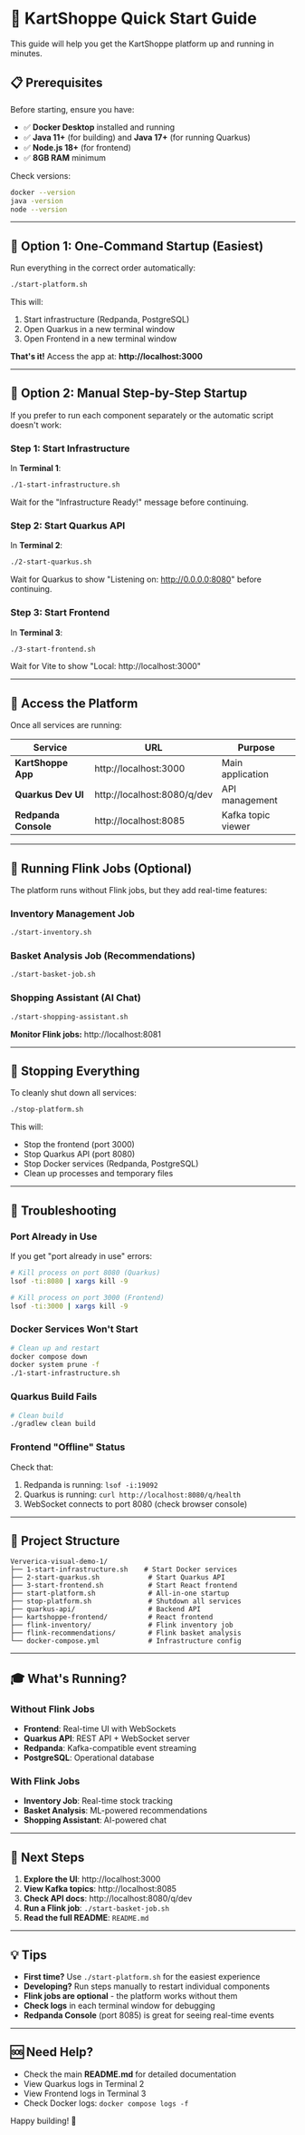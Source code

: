 # 🚀 KartShoppe Quick Start Guide

This guide will help you get the KartShoppe platform up and running in minutes.

## 📋 Prerequisites

Before starting, ensure you have:

- ✅ **Docker Desktop** installed and running
- ✅ **Java 11+** (for building) and **Java 17+** (for running Quarkus)
- ✅ **Node.js 18+** (for frontend)
- ✅ **8GB RAM** minimum

Check versions:
```bash
docker --version
java -version
node --version
```

---

## 🎯 Option 1: One-Command Startup (Easiest)

Run everything in the correct order automatically:

```bash
./start-platform.sh
```

This will:
1. Start infrastructure (Redpanda, PostgreSQL)
2. Open Quarkus in a new terminal window
3. Open Frontend in a new terminal window

**That's it!** Access the app at: **http://localhost:3000**

---

## 🔧 Option 2: Manual Step-by-Step Startup

If you prefer to run each component separately or the automatic script doesn't work:

### Step 1: Start Infrastructure

In **Terminal 1**:
```bash
./1-start-infrastructure.sh
```

Wait for the "Infrastructure Ready!" message before continuing.

### Step 2: Start Quarkus API

In **Terminal 2**:
```bash
./2-start-quarkus.sh
```

Wait for Quarkus to show "Listening on: http://0.0.0.0:8080" before continuing.

### Step 3: Start Frontend

In **Terminal 3**:
```bash
./3-start-frontend.sh
```

Wait for Vite to show "Local: http://localhost:3000"

---

## 🎉 Access the Platform

Once all services are running:

| Service | URL | Purpose |
|---------|-----|---------|
| **KartShoppe App** | http://localhost:3000 | Main application |
| **Quarkus Dev UI** | http://localhost:8080/q/dev | API management |
| **Redpanda Console** | http://localhost:8085 | Kafka topic viewer |

---

## 🔄 Running Flink Jobs (Optional)

The platform runs without Flink jobs, but they add real-time features:

### Inventory Management Job
```bash
./start-inventory.sh
```

### Basket Analysis Job (Recommendations)
```bash
./start-basket-job.sh
```

### Shopping Assistant (AI Chat)
```bash
./start-shopping-assistant.sh
```

**Monitor Flink jobs:** http://localhost:8081

---

## 🛑 Stopping Everything

To cleanly shut down all services:

```bash
./stop-platform.sh
```

This will:
- Stop the frontend (port 3000)
- Stop Quarkus API (port 8080)
- Stop Docker services (Redpanda, PostgreSQL)
- Clean up processes and temporary files

---

## 🐛 Troubleshooting

### Port Already in Use

If you get "port already in use" errors:

```bash
# Kill process on port 8080 (Quarkus)
lsof -ti:8080 | xargs kill -9

# Kill process on port 3000 (Frontend)
lsof -ti:3000 | xargs kill -9
```

### Docker Services Won't Start

```bash
# Clean up and restart
docker compose down
docker system prune -f
./1-start-infrastructure.sh
```

### Quarkus Build Fails

```bash
# Clean build
./gradlew clean build
```

### Frontend "Offline" Status

Check that:
1. Redpanda is running: `lsof -i:19092`
2. Quarkus is running: `curl http://localhost:8080/q/health`
3. WebSocket connects to port 8080 (check browser console)

---

## 📁 Project Structure

```
Ververica-visual-demo-1/
├── 1-start-infrastructure.sh    # Start Docker services
├── 2-start-quarkus.sh            # Start Quarkus API
├── 3-start-frontend.sh           # Start React frontend
├── start-platform.sh             # All-in-one startup
├── stop-platform.sh              # Shutdown all services
├── quarkus-api/                  # Backend API
├── kartshoppe-frontend/          # React frontend
├── flink-inventory/              # Flink inventory job
├── flink-recommendations/        # Flink basket analysis
└── docker-compose.yml            # Infrastructure config
```

---

## 🎓 What's Running?

### Without Flink Jobs
- **Frontend**: Real-time UI with WebSockets
- **Quarkus API**: REST API + WebSocket server
- **Redpanda**: Kafka-compatible event streaming
- **PostgreSQL**: Operational database

### With Flink Jobs
- **Inventory Job**: Real-time stock tracking
- **Basket Analysis**: ML-powered recommendations
- **Shopping Assistant**: AI-powered chat

---

## 📖 Next Steps

1. **Explore the UI**: http://localhost:3000
2. **View Kafka topics**: http://localhost:8085
3. **Check API docs**: http://localhost:8080/q/dev
4. **Run a Flink job**: `./start-basket-job.sh`
5. **Read the full README**: `README.md`

---

## 💡 Tips

- **First time?** Use `./start-platform.sh` for the easiest experience
- **Developing?** Run steps manually to restart individual components
- **Flink jobs are optional** - the platform works without them
- **Check logs** in each terminal window for debugging
- **Redpanda Console** (port 8085) is great for seeing real-time events

---

## 🆘 Need Help?

- Check the main **README.md** for detailed documentation
- View Quarkus logs in Terminal 2
- View Frontend logs in Terminal 3
- Check Docker logs: `docker compose logs -f`

Happy building! 🎉
